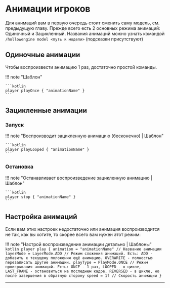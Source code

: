 # Анимации игроков

Для анимаций вам в первую очередь стоит сменить саму модель, см. предыдущую главу. 
Прежде всего есть 2 основных режима анимаций: Одиночный и Зацикленный.
Названия анимаций можно узнать командой `/hollowengine model <путь к модели>` (подсказки присутствуют)

## Одиночные анимации

Чтобы воспроизвести анимацию 1 раз, достаточно простой команды.

!!! note "Шаблон"

    ```kotlin
    player playOnce { "animationName" }
    ```

## Зацикленные анимации

### Запуск

!!! note "Воспроизводит зацикленную анимацию (бесконечно) | Шаблон"

    ```kotlin
    player playLooped { "animationName" }
    ```

### Остановка

!!! note "Останавливает воспроизведение зацикленную анимацию | Шаблон"

    ```kotlin
    player stop { "animationName" }
    ```

## Настройка анимаций

Если вам этих настроек недостаточно или анимация воспроизводится не так, как вы хотите, то скорее всего вам нужен этот режим:

!!! note "Настрой воспроизведение анимации детально | Шаблоны"
    ```kotlin
    player play {
        animation = "animationName" // Название анимации
        layerMode = LayerMode.ADD // Режим сложения анимаций. Есть: ADD - добавить к текущему положению ещё анимацию. OVERWRITE - полностью перезаписать другие анимации.
        playType = PlayMode.ONCE // Режим проигрывания анимаций. Есть: ONCE - 1 раз, LOOPED - в цикле, LAST_FRAME - остановиться на последнем кадре, REVERSED - в цикле, но после завершения в обратную сторону
        speed = 1f // Скорость анимации
    }
    ``` 

---
